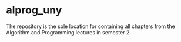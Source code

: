 # alprog_uny
The repository is the sole location for containing all chapters from the Algorithm and Programming lectures in semester 2
